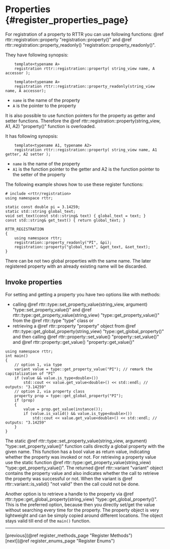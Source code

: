 Properties {#register_properties_page}
==========

For registration of a property to RTTR you can use following functions: 
@ref rttr::registration::property "registration::property()" and 
@ref rttr::registration::property_readonly() "registration::property_readonly()".

They have following synopsis:
~~~~{.cpp}
    template<typename A>
    registration rttr::registration::property( string_view name, A accessor );
  
    template<typename A>
    registration rttr::registration::property_readonly(string_view name, A accessor);
~~~~
- `name` is the name of the property
- `A` is the pointer to the property

It is also possible to use function pointers for the property as getter and setter functions.
Therefore the @ref rttr::registration::property(string_view, A1, A2) "property()" function is overloaded.

It has following synopsis:
~~~~{.cpp}
    template<typename A1, typename A2>
    registration rttr::registration::property( string_view name, A1 getter, A2 setter );
~~~~
- `name` is the name of the property
- `A1` is the function pointer to the getter and A2 is the function pointer to the setter of the property

The following example shows how to use these register functions:
~~~~{.cpp}
# include <rttr/registration>
using namespace rttr;

static const double pi = 3.14259;
static std::string global_text;
void set_text(const std::string& text) { global_text = text; }
const std::string& get_text() { return global_text; }

RTTR_REGISTRATION
{
    using namespace rttr;
    registration::property_readonly("PI", &pi);
    registration::property("global_text", &get_text, &set_text);
}
~~~~

There can be not two global properties with the same name. The later registered property with an already existing name will be discarded.

Invoke properties
-----------------
For setting and getting a property you have two options like with methods:
- calling @ref rttr::type::set_property_value(string_view, argument) "type::set_property_value()" and @ref rttr::type::get_property_value(string_view) "type::get_property_value()" from the @ref rttr::type "type" class or
- retrieving a @ref rttr::property "property" object from @ref rttr::type::get_global_property(string_view) "type::get_global_property()" and then calling @ref rttr::property::set_value() "property::set_value()" and @ref rttr::property::get_value() "property::get_value()"

~~~~{.cpp}
using namespace rttr;
int main()
{
    // option 1, via type
    variant value = type::get_property_value("PI"); // remark the capitalization of "PI"
    if (value && value.is_type<double>())
        std::cout << value.get_value<double>() << std::endl; // outputs: "3.14259"
    // option 2, via property class
    property prop = type::get_global_property("PI");
    if (prop)
    {
        value = prop.get_value(instance());
        if (value.is_valid() && value.is_type<double>())
            std::cout << value.get_value<double>() << std::endl; // outputs: "3.14259"
    }
}
~~~~

The static @ref rttr::type::set_property_value(string_view, argument) "type::set_property_value()" function
calls directly a global property with the given name. This function has a bool value as return value, indicating whether the 
property was invoked or not. For retrieving a property value use the static function 
@ref rttr::type::get_property_value(string_view) "type::get_property_value()". 
The returned @ref rttr::variant "variant" object contains the property value and also indicates whether the 
call to retrieve the property was successful or not. When the variant is @ref rttr::variant::is_valid() "not valid" 
then the call could not be done.

Another option is to retrieve a handle to the property via @ref rttr::type::get_global_property(string_view) "type::get_global_property()".
This is the preferred option, because then you directly set/get the value without searching every time for the property.
The property object is very lightweight and can be simply copied around different locations. The object stays valid till end of the `main()` function.

<hr>

<div type="button" class="btn btn-default doxy-button">[previous](@ref register_methods_page "Register Methods")</div><div class="btn btn-default doxy-button">[next](@ref register_enums_page "Register Enums")</div>
